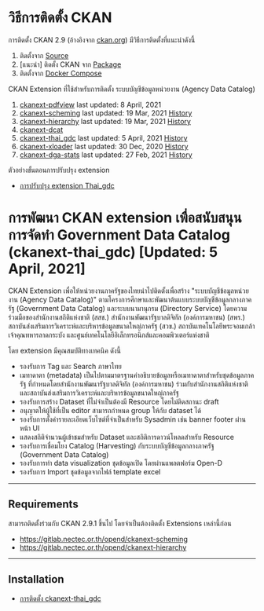 # วิธีการติดตั้ง CKAN

การติดตั้ง CKAN 2.9 (อ้างอิงจาก [ckan.org][docs]) มีวิธีการติดตั้งที่แนะนำดังนี้
   1. ติดตั้งจาก [Source][insSource]
   2. [แนะนำ] ติดตั้ง CKAN จาก [Package][insPackage2.9]
   3. ติดตั้งจาก [Docker Compose][insDocker]

CKAN Extension ที่ใช้สำหรับการติดตั้ง ระบบบัญชีข้อมูลหน่วยงาน (Agency Data Catalog)
   1. [ckanext-pdfview](ckan-extension.md#1-ckanext-pdfview) last updated: 8 April, 2021
   2. [ckanext-scheming](ckan-extension.md#2-ckanext-scheming) last updated: 19 Mar, 2021 [History](https://gitlab.nectec.or.th/opend/ckanext-scheming/-/commits/master/)
   3. [ckanext-hierarchy](ckan-extension.md#3-ckanext-hierarchy) last updated: 19 Mar, 2021 [History](https://gitlab.nectec.or.th/opend/ckanext-hierarchy/-/commits/master/)
   4. [ckanext-dcat](ckan-extension.md#4-ckanext-dcat)
   5. [ckanext-thai_gdc](ckan-extension.md#5-ckanext-thai_gdc) last updated: 5 April, 2021 [History](https://gitlab.nectec.or.th/opend/ckanext-thai_gdc/-/commits/master/)
   6. [ckanext-xloader](ckan-extension.md#6-ckanext-xloader) last updated: 30 Dec, 2020 [History](https://gitlab.nectec.or.th/opend/ckanext-xloader/-/commits/master/)
   7. [ckanext-dga-stats](ckan-extension.md#7-ckanext-dga-stats) last updated: 27 Feb, 2021 [History](https://gitlab.nectec.or.th/opend/ckanext-dga-stats/-/commits/master/)

ตัวอย่างขั้นตอนการปรับปรุง extension
- [การปรับปรุง extension Thai_gdc](https://gitlab.nectec.or.th/opend/installing-ckan/-/blob/master/ckan-extension.md#%E0%B8%81%E0%B8%B2%E0%B8%A3%E0%B8%9B%E0%B8%A3%E0%B8%B1%E0%B8%9A%E0%B8%9B%E0%B8%A3%E0%B8%B8%E0%B8%87-extension)

# การพัฒนา CKAN extension เพื่อสนับสนุนการจัดทำ Government Data Catalog (ckanext-thai_gdc) [Updated: 5 April, 2021]

CKAN Extension เพื่อให้หน่วยงานภาครัฐของไทยนำไปติดตั้งเพื่อสร้าง "ระบบบัญชีข้อมูลหน่วยงาน (Agency Data Catalog)" ตามโครงการศึกษาและพัฒนาต้นแบบระบบบัญชีข้อมูลกลางภาครัฐ (Government Data Catalog) และระบบนามานุกรม (Directory Service) โดยความร่วมมือของสำนักงานสถิติแห่งชาติ (สสช.) สำนักงานพัฒนารัฐบาลดิจิทัล (องค์การมหาชน) (สพร.) สถาบันส่งเสริมการวิเคราะห์และบริหารข้อมูลขนาดใหญ่ภาครัฐ (สวข.) สถาบันเทคโนโลยีพระจอมเกล้าเจ้าคุณทหารลาดกระบัง และศูนย์เทคโนโลยีอิเล็กทรอนิกส์และคอมพิวเตอร์แห่งชาติ 

โดย extension มีคุณสมบัติทางเทคนิค ดังนี้

- รองรับการ Tag และ Search ภาษาไทย
- เมทาดาตา (metadata) เป็นไปตามมาตรฐานคำอธิบายข้อมูลหรือเมทาดาตาสำหรับชุดข้อมูลภาครัฐ ที่กำหนดโดยสำนักงานพัฒนารัฐบาลดิจิทัล (องค์การมหาชน) ร่วมกับสำนักงานสถิติแห่งชาติ และสถาบันส่งเสริมการวิเคราะห์และบริหารข้อมูลขนาดใหญ่ภาครัฐ
- รองรับการสร้าง Dataset ที่ไม่จำเป็นต้องมี Resource โดยไม่ติดสถานะ draft
- อนุญาตให้ผู้ใช้ที่เป็น editor สามารถกำหนด group ให้กับ dataset ได้
- รองรับการตั้งค่ารายละเอียดเว็บไซต์ที่จำเป็นสำหรับ Sysadmin เช่น banner footer ผ่านหน้า UI
- แสดงสถิติจำนวนผู้เข้าชมสำหรับ Dataset และสถิติการดาวน์โหลดสำหรับ Resource
- รองรับการเชื่อมโยง Catalog (Harvesting) กับระบบบัญชีข้อมูลกลางภาครัฐ (Government Data Catalog)
- รองรับการทำ data visualization ชุดข้อมูลเปิด โดยผ่านแพลตฟอร์ม Open-D
- รองรับการ Import ชุดข้อมูลจากไฟล์ template excel

------------
Requirements
------------

สามารถติดตั้งร่วมกับ CKAN 2.9.1 ขึ้นไป โดยจำเป็นต้องติดตั้ง Extensions เหล่านี้ก่อน 

- https://gitlab.nectec.or.th/opend/ckanext-scheming
- https://gitlab.nectec.or.th/opend/ckanext-hierarchy


------------
Installation
------------

- [การติดตั้ง ckanext-thai_gdc](ckan-extension.md#5-ckanext-thai_gdc)



   [docs]: <https://docs.ckan.org/en/2.9/maintaining/installing/index.html>
   [insPackage2.9]: <from-package-2.9.md>
   [insSource]: <from-source.md>
   [insDocker]: <from-docker-compose.md>
